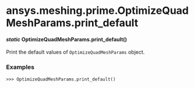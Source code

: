 # ansys.meshing.prime.OptimizeQuadMeshParams.print_default

<a id="ansys.meshing.prime.OptimizeQuadMeshParams.print_default"></a>

#### *static* OptimizeQuadMeshParams.print_default()

Print the default values of `OptimizeQuadMeshParams` object.

### Examples

```pycon
>>> OptimizeQuadMeshParams.print_default()
```

<!-- !! processed by numpydoc !! -->
